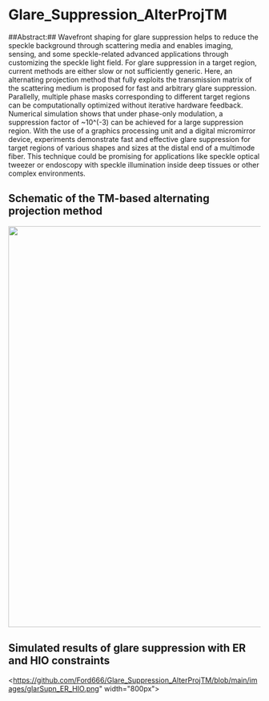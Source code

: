 # Glare_Suppression_AlterProjTM

##Abstract:## Wavefront shaping for glare suppression helps to reduce the speckle background through scattering media and enables imaging, sensing, and some speckle-related advanced applications through customizing the speckle light field. For glare suppression in a target region, current methods are either slow or not sufficiently generic. Here, an alternating projection method that fully exploits the transmission matrix of the scattering medium is proposed for fast and arbitrary glare suppression. Parallelly, multiple phase masks corresponding to different target regions can be computationally optimized without iterative hardware feedback. Numerical simulation shows that under phase-only modulation, a suppression factor of ~10^(-3) can be achieved for a large suppression region. With the use of a graphics processing unit and a digital micromirror device, experiments demonstrate fast and effective glare suppression for target regions of various shapes and sizes at the distal end of a multimode fiber. This technique could be promising for applications like speckle optical tweezer or endoscopy with speckle illumination inside deep tissues or other complex environments.   

## Schematic of the TM-based alternating projection method
<img src="https://github.com/Ford666/Glare_Suppression_AlterProjTM/blob/main/images/principle.png" width="800px">

## Simulated results of glare suppression with ER and HIO constraints

<https://github.com/Ford666/Glare_Suppression_AlterProjTM/blob/main/images/glarSupn_ER_HIO.png" width="800px">



